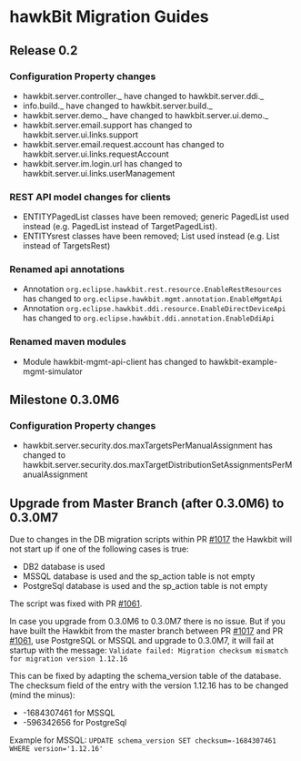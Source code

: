 
# hawkBit Migration Guides
## Release 0.2
### Configuration Property changes
- hawkbit.server.controller._ have changed to hawkbit.server.ddi._
- info.build._ have changed to hawkbit.server.build._
- hawkbit.server.demo._ have changed to hawkbit.server.ui.demo._
- hawkbit.server.email.support has changed to hawkbit.server.ui.links.support
- hawkbit.server.email.request.account has changed to hawkbit.server.ui.links.requestAccount
- hawkbit.server.im.login.url has changed to hawkbit.server.ui.links.userManagement

### REST API model changes for clients
- ENTITYPagedList classes have been removed; generic PagedList used instead (e.g. PagedList<TargetRest> instead of TargetPagedList).
- ENTITYsrest classes have been removed; List<ENTITYrest> used instead (e.g. List<TargetRest> instead of TargetsRest)

### Renamed api annotations
- Annotation `org.eclipse.hawkbit.rest.resource.EnableRestResources` has changed to `org.eclipse.hawkbit.mgmt.annotation.EnableMgmtApi`
- Annotation `org.eclipse.hawkbit.ddi.resource.EnableDirectDeviceApi` has changed to `org.eclipse.hawkbit.ddi.annotation.EnableDdiApi`

### Renamed maven modules
- Module hawkbit-mgmt-api-client has changed to hawkbit-example-mgmt-simulator

## Milestone 0.3.0M6
### Configuration Property changes
- hawkbit.server.security.dos.maxTargetsPerManualAssignment has changed to hawkbit.server.security.dos.maxTargetDistributionSetAssignmentsPerManualAssignment

## Upgrade from Master Branch (after 0.3.0M6) to 0.3.0M7
Due to changes in the DB migration scripts within PR [#1017](https://github.com/eclipse/hawkbit/pull/1017) the Hawkbit will not start up if one of the following cases is true:
- DB2 database is used
- MSSQL database is used and the sp_action table is not empty
- PostgreSql database is used and the sp_action table is not empty

The script was fixed with PR [#1061](https://github.com/eclipse/hawkbit/pull/1061).

In case you upgrade from 0.3.0M6 to 0.3.0M7 there is no issue. But if you have built the Hawkbit from the master branch between PR [#1017](https://github.com/eclipse/hawkbit/pull/1017) and PR [#1061](https://github.com/eclipse/hawkbit/pull/1061), use PostgreSQL or MSSQL and upgrade to 0.3.0M7, it will fail at startup with the message: `Validate failed: Migration checksum mismatch for migration version 1.12.16`

This can be fixed by adapting the schema_version table of the database. The checksum field of the entry with the version 1.12.16 has to be changed (mind the minus):
- -1684307461 for MSSQL
- -596342656 for PostgreSql

Example for MSSQL: `UPDATE schema_version SET checksum=-1684307461 WHERE version='1.12.16'`
